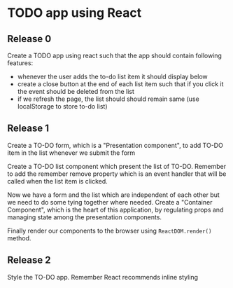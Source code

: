 # TODO app using React

## Release 0

Create a TODO app using react such that the app should contain following features: 

- whenever the user adds the to-do list item it should display below
- create a close button at the end of each list item such that if you click it the event should be deleted from the list
- if we refresh the page, the list should should remain same (use localStorage to store to-do list)

## Release 1

Create a TO-DO form, which is a "Presentation component", to add TO-DO item in the list whenever we submit the form

Create a TO-DO list component which present the list of TO-DO. Remember to add the remember remove property which is an event handler that will be called when the list item is clicked.

Now we have a form and the list which are independent of each other but we need to do some tying together where needed. Create a "Container Component", which is the heart of this application, by regulating props and managing state among the presentation components.

Finally render our components to the browser using `ReactDOM.render()` method.

## Release 2 

Style the TO-DO app. Remember React recommends inline styling
